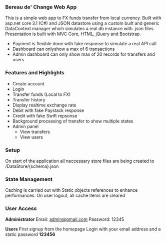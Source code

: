 ### Bereau de' Change Web App
This is a simple web app to FX funds transfer from local currency. Built with asp.net core 3.1 (C#) and JSON datastore using a custom built and generic DataContext manager which simulates a real db instance with .json files.
Presentation is built with MVC Core, HTML, jQuery and Bootstrap.

- Payment is flexible done with fake response to simulate a real API call
- Dashboard can onlyshow a max of 6 transactions
- Admin dashboard can only show max of 20 records for transfers and users

### Features and Highlights
- Create account
- Login
- Transfer funds (Local to FX)
- Transfer history
- Display realtime exchange rate
- Debit with fake Paystack response
- Credit with fake Swift repsonse
- Background processing of transfer to show multiple states
- Admin panel
	- View transfers
	- View users

### Setup
On start of the application all neccessary store files are being created to /DataStore/{schema}.json

### State Management
Caching is carried out with Static objects references to enhance performances. On user logout, all cache items are cleared

### User Access
**Administrator**
Email: admin@gmail.com
Password: 12345

**Users**
First signup from the homepage
Login with your email address and a static password **123456**